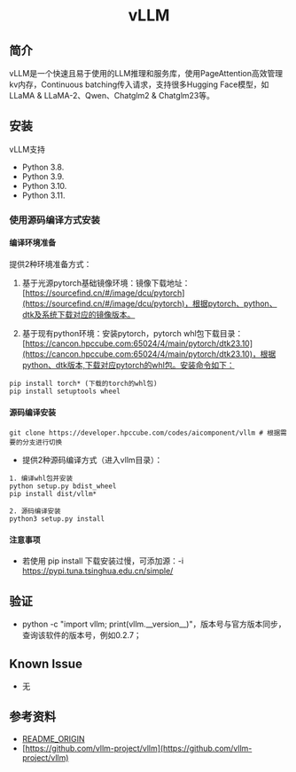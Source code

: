 # <div align="center"><strong>vLLM</strong></div>
## 简介
vLLM是一个快速且易于使用的LLM推理和服务库，使用PageAttention高效管理kv内存，Continuous batching传入请求，支持很多Hugging Face模型，如LLaMA & LLaMA-2、Qwen、Chatglm2 & Chatglm23等。

## 安装
vLLM支持
+ Python 3.8.
+ Python 3.9.
+ Python 3.10.
+ Python 3.11.

### 使用源码编译方式安装

#### 编译环境准备
提供2种环境准备方式：

1. 基于光源pytorch基础镜像环境：镜像下载地址：[https://sourcefind.cn/#/image/dcu/pytorch](https://sourcefind.cn/#/image/dcu/pytorch)，根据pytorch、python、dtk及系统下载对应的镜像版本。

2. 基于现有python环境：安装pytorch，pytorch whl包下载目录：[https://cancon.hpccube.com:65024/4/main/pytorch/dtk23.10](https://cancon.hpccube.com:65024/4/main/pytorch/dtk23.10)，根据python、dtk版本,下载对应pytorch的whl包。安装命令如下：
```shell
pip install torch* (下载的torch的whl包)
pip install setuptools wheel
```

#### 源码编译安装
```shell
git clone https://developer.hpccube.com/codes/aicomponent/vllm # 根据需要的分支进行切换
```

- 提供2种源码编译方式（进入vllm目录）：
```
1. 编译whl包并安装
python setup.py bdist_wheel 
pip install dist/vllm*

2. 源码编译安装
python3 setup.py install 
```

#### 注意事项
+ 若使用 pip install 下载安装过慢，可添加源：-i https://pypi.tuna.tsinghua.edu.cn/simple/

## 验证
- python -c "import vllm; print(vllm.\_\_version__)"，版本号与官方版本同步，查询该软件的版本号，例如0.2.7；

## Known Issue
- 无

## 参考资料
- [README_ORIGIN](README_ORIGIN.md)
- [https://github.com/vllm-project/vllm](https://github.com/vllm-project/vllm)